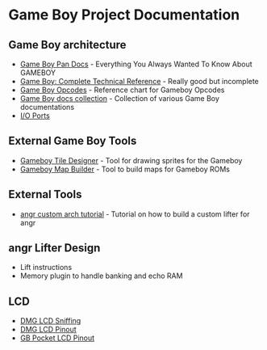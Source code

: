 # Game Boy Project Documentation

## Game Boy architecture

- [Game Boy Pan Docs](http://bgb.bircd.org/pandocs.htm) - Everything You Always Wanted To Know About GAMEBOY
- [Game Boy: Complete Technical Reference](https://gekkio.fi/files/gb-docs/gbctr.pdf) - Really good but incomplete
- [Game Boy Opcodes](https://www.pastraiser.com/cpu/gameboy/gameboy_opcodes.html) - Reference chart for Gameboy Opcodes
- [Game Boy docs collection](http://verhoeven272.nl/fruttenboel/Gameboy/index.html) - Collection of various Game Boy documentations
- [I/O Ports](io-ports.md)

## External Game Boy Tools

- [Gameboy Tile Designer](http://www.devrs.com/gb/hmgd/gbtd.html) - Tool for drawing sprites for the Gameboy
- [Gameboy Map Builder](http://www.devrs.com/gb/hmgd/gbmb.html) - Tool to build maps for Gameboy ROMs

## External Tools

- [angr custom arch tutorial](https://github.com/angr/angr-platforms/tree/master/tutorial) - Tutorial on how to build a custom lifter for angr

## angr Lifter Design

* Lift instructions
* Memory plugin to handle banking and echo RAM

## LCD

* [DMG LCD Sniffing](https://github.com/svendahlstrand/game-boy-lcd-sniffing)
* [DMG LCD Pinout](https://hackaday.com/2010/11/10/diving-deep-into-the-game-boy-lcd-protocol/)
* [GB Pocket LCD Pinout](https://chipmusic.org/forums/topic/14000/solved-pocket-lcd-in-dmg/)
